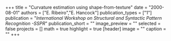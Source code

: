 +++
title = "Curvature estimation using shape-from-texture"
date = "2000-08-01"
authors = ["E. Ribeiro","E. Hancock"]
publication_types = ["1"]
publication = "_International Workshop on Structural and Syntactic Pattern Recognition -SSPR_"
publication_short = ""
image_preview = ""
selected = false
projects = []
math = true
highlight = true
[header]
image = ""
caption = ""
+++

